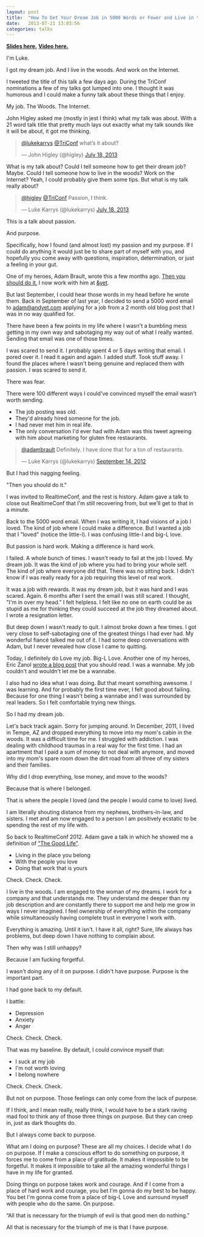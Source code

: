 ```yaml
---
layout: post
title:  "How To Get Your Dream Job in 5000 Words or Fewer and Live in the Woods and Work on The Internet"
date:   2013-07-21 13:03:56
categories: talks
---
```


[__Slides here.__](https://speakerdeck.com/lukekarrys/how-to-get-your-dream-job-in-5000-words-or-fewer-and-live-in-the-woods-and-work-on-the-internet) [__Video here.__](http://vimeo.com/70900013)

I'm Luke.

I got my dream job. And I live in the woods. And work on the Internet.

I tweeted the title of this talk a few days ago. During the TriConf nominations a few of my talks got lumped into one. I thought it was humorous and I could make a funny talk about these things that I enjoy.

My job. The Woods. The Internet.

John Higley asked me (mostly in jest I think) what my talk was about. With a 21 word talk title that pretty much lays out exactly what my talk sounds like it will be about, it got me thinking.

<blockquote class="twitter-tweet"><p><a href="https://twitter.com/lukekarrys">@lukekarrys</a> <a href="https://twitter.com/TriConf">@TriConf</a> what’s it about?</p>&mdash; John Higley (@higley) <a href="https://twitter.com/higley/statuses/357949815323246592">July 18, 2013</a></blockquote>

What is my talk about? Could I tell someone how to get their dream job? Maybe. Could I tell someone how to live in the woods? Work on the Internet? Yeah, I could probably give them some tips. But what is my talk really about?

<blockquote class="twitter-tweet"><p><a href="https://twitter.com/higley">@higley</a> <a href="https://twitter.com/TriConf">@TriConf</a> Passion, I think.</p>&mdash; Luke Karrys (@lukekarrys) <a href="https://twitter.com/lukekarrys/statuses/357949919471996930">July 18, 2013</a></blockquote>

This is a talk about passion.

And purpose.

Specifically, how I found (and almost lost) my passion and my purpose. If I could do anything it would just be to share part of myself with you, and hopefully you come away with questions, inspiration, determination, or just a feeling in your gut.

One of my heroes, Adam Brault, wrote this a few months ago. [Then you should do it.](http://thepot-luck.com/adambrault/then-you-should-do-it) I now work with him at [&yet](http://andyet.com).

But last September, I could hear those words in my head before he wrote them. Back in September of last year, I decided to send a 5000 word email to adam@andyet.com applying for a job from a 2 month old blog post that I was in no way qualified for.

There have been a few points in my life where I wasn't a bumbling mess getting in my own way and sabotaging my way out of what I really wanted. Sending that email was one of those times.

I was scared to send it. I probably spent 4 or 5 days writing that email. I pored over it. I read it again and again. I added stuff. Took stuff away. I found the places where I wasn't being genuine and replaced them with passion. I was scared to send it.

There was fear.

There were 100 different ways I could've convinced myself the email wasn't worth sending.

- The job posting was old.
- They'd already hired someone for the job.
- I had never met him in real life.
- The only conversation I'd ever had with Adam was this tweet agreeing with him about marketing for gluten free restaurants.

<blockquote class="twitter-tweet"><p><a href="https://twitter.com/adambrault">@adambrault</a> Definitely. I have done that for a ton of restaurants.</p>&mdash; Luke Karrys (@lukekarrys) <a href="https://twitter.com/lukekarrys/statuses/246430926593200128">September 14, 2012</a></blockquote>

But I had this nagging feeling.

"Then you should do it."

I was invited to RealtimeConf, and the rest is history. Adam gave a talk to close out RealtimeConf that I'm still recovering from, but we'll get to that in a minute.

Back to the 5000 word email. When I was writing it, I had visions of a job I loved. The kind of job where I could make a difference. But I wanted a job that I "loved" (notice the little-l). I was confusing little-l and big-L love.

But passion is hard work. Making a difference is hard work.

I failed. A whole bunch of times. I wasn't ready to fail at the job I loved. My dream job. It was the kind of job where you had to bring your whole self. The kind of job where everyone did that. There was no sitting back. I didn't know if I was really ready for a job requiring this level of real work.

It was a job with rewards. It was my dream job, but it was hard and I was scared. Again. 6 months after I sent the email I was still scared. I thought, "I'm in over my head." I felt helpless. I felt like no one on earth could be as stupid as me for thinking they could succeed at the job they dreamed about. I wrote a resignation letter.

But deep down I wasn't ready to quit. I almost broke down a few times. I got very close to self-sabotaging one of the greatest things I had ever had. My wonderful fiancé talked me out of it. I had some deep conversations with Adam, but I never revealed how close I came to quitting.

Today, I definitely do Love my job. Big-L Love. Another one of my heroes, Eric Zanol [wrote a blog post](http://thepot-luck.com/ericzanol/a-recovering-wannabe/) that you should read. I was a wannabe. My job couldn't and wouldn't let me be a wannabe.

I also had no idea what I was doing. But that meant something awesome. I was learning. And for probably the first time ever, I felt good about failing. Because for one thing I wasn't being a wannabe and I was surrounded by real leaders. So I felt comfortable trying new things.

So I had my dream job.

Let's back track again. Sorry for jumping around. In December, 2011, I lived in Tempe, AZ and dropped everything to move into my mom's cabin in the woods. It was a difficult time for me. I struggled with addiction. I was dealing with childhood traumas in a real way for the first time. I had an apartment that I paid a sum of money to not deal with anymore, and moved into my mom's spare room down the dirt road from all three of my sisters and their families.

Why did I drop everything, lose money, and move to the woods?

Because that is where I belonged.

That is where the people I loved (and the people I would come to love) lived.

I am literally shouting distance from my nephews, brothers-in-law, and sisters. I met and am now engaged to a person I am positively ecstatic to be spending the rest of my life with.

So back to RealtimeConf 2012. Adam gave a talk in which he showed me a definition of ["The Good Life"](https://speakerdeck.com/adambrault/realtimeconf-closing?slide=45).

- Living in the place you belong
- With the people you love
- Doing that work that is yours

Check. Check. Check.

I live in the woods. I am engaged to the woman of my dreams. I work for a company and that understands me. They understand me deeper than my job description and are constantly there to support me and help me grow in ways I never imagined. I feel ownership of everything within the company while simultaneously having complete trust in everyone I work with.

Everything is amazing. Until it isn't. I have it all, right? Sure, life always has problems, but deep down I have nothing to complain about.

Then why was I still unhappy?

Because I am fucking forgetful.

I wasn't doing any of it on purpose. I didn't have purpose. Purpose is the important part.

I had gone back to my default.

I battle:
- Depression
- Anxiety
- Anger

Check. Check. Check.

That was my baseline. By default, I could convince myself that:
- I suck at my job 
- I'm not worth loving
- I belong nowhere

Check. Check. Check.

But not on purpose. Those feelings can only come from the lack of purpose.

If I think, and I mean really, really think, I would have to be a stark raving mad fool to think any of those three things on purpose. But they can creep in, just as dark thoughts do.

But I always come back to purpose.

What am I doing on purpose? These are all my choices. I decide what I do on purpose. If I make a conscious effort to do something on purpose, it forces me to come from a place of gratitude. It makes it impossible to be forgetful. It makes it impossible to take all the amazing wonderful things I have in my life for granted.

Doing things on purpose takes work and courage. And if I come from a place of hard work and courage, you bet I'm gonna do my best to be happy. You bet I'm gonna come from a place of big-L Love and surround myself with people who do the same. On purpose.

“All that is necessary for the triumph of evil is that good men do nothing.”

All that is necessary for the triumph of me is that I have purpose.
